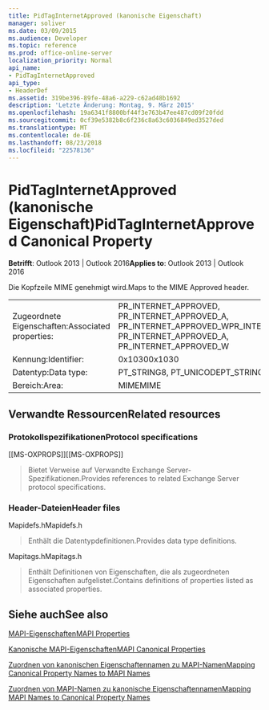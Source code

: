 ```yaml
---
title: PidTagInternetApproved (kanonische Eigenschaft)
manager: soliver
ms.date: 03/09/2015
ms.audience: Developer
ms.topic: reference
ms.prod: office-online-server
localization_priority: Normal
api_name:
- PidTagInternetApproved
api_type:
- HeaderDef
ms.assetid: 319be396-89fe-48a6-a229-c62ad48b1692
description: 'Letzte Änderung: Montag, 9. März 2015'
ms.openlocfilehash: 19a6341f8800bf44f3e763b47ee487cd09f20fdd
ms.sourcegitcommit: 0cf39e5382b8c6f236c8a63c6036849ed3527ded
ms.translationtype: MT
ms.contentlocale: de-DE
ms.lasthandoff: 08/23/2018
ms.locfileid: "22578136"
---
```

# <a name="pidtaginternetapproved-canonical-property"></a><span data-ttu-id="3ff6f-103">PidTagInternetApproved (kanonische Eigenschaft)</span><span class="sxs-lookup"><span data-stu-id="3ff6f-103">PidTagInternetApproved Canonical Property</span></span>

  
  
<span data-ttu-id="3ff6f-104">**Betrifft**: Outlook 2013 | Outlook 2016</span><span class="sxs-lookup"><span data-stu-id="3ff6f-104">**Applies to**: Outlook 2013 | Outlook 2016</span></span> 
  
<span data-ttu-id="3ff6f-105">Die Kopfzeile MIME genehmigt wird.</span><span class="sxs-lookup"><span data-stu-id="3ff6f-105">Maps to the MIME Approved header.</span></span>
  
|||
|:-----|:-----|
|<span data-ttu-id="3ff6f-106">Zugeordnete Eigenschaften:</span><span class="sxs-lookup"><span data-stu-id="3ff6f-106">Associated properties:</span></span>  <br/> |<span data-ttu-id="3ff6f-107">PR_INTERNET_APPROVED, PR_INTERNET_APPROVED_A, PR_INTERNET_APPROVED_W</span><span class="sxs-lookup"><span data-stu-id="3ff6f-107">PR_INTERNET_APPROVED, PR_INTERNET_APPROVED_A, PR_INTERNET_APPROVED_W</span></span>  <br/> |
|<span data-ttu-id="3ff6f-108">Kennung:</span><span class="sxs-lookup"><span data-stu-id="3ff6f-108">Identifier:</span></span>  <br/> |<span data-ttu-id="3ff6f-109">0x1030</span><span class="sxs-lookup"><span data-stu-id="3ff6f-109">0x1030</span></span>  <br/> |
|<span data-ttu-id="3ff6f-110">Datentyp:</span><span class="sxs-lookup"><span data-stu-id="3ff6f-110">Data type:</span></span>  <br/> |<span data-ttu-id="3ff6f-111">PT_STRING8, PT_UNICODE</span><span class="sxs-lookup"><span data-stu-id="3ff6f-111">PT_STRING8, PT_UNICODE</span></span>  <br/> |
|<span data-ttu-id="3ff6f-112">Bereich:</span><span class="sxs-lookup"><span data-stu-id="3ff6f-112">Area:</span></span>  <br/> |<span data-ttu-id="3ff6f-113">MIME</span><span class="sxs-lookup"><span data-stu-id="3ff6f-113">MIME</span></span>  <br/> |
   
## <a name="related-resources"></a><span data-ttu-id="3ff6f-114">Verwandte Ressourcen</span><span class="sxs-lookup"><span data-stu-id="3ff6f-114">Related resources</span></span>

### <a name="protocol-specifications"></a><span data-ttu-id="3ff6f-115">Protokollspezifikationen</span><span class="sxs-lookup"><span data-stu-id="3ff6f-115">Protocol specifications</span></span>

<span data-ttu-id="3ff6f-116">[[MS-OXPROPS]]</span><span class="sxs-lookup"><span data-stu-id="3ff6f-116">[[MS-OXPROPS]]</span></span> 
  
> <span data-ttu-id="3ff6f-117">Bietet Verweise auf Verwandte Exchange Server-Spezifikationen.</span><span class="sxs-lookup"><span data-stu-id="3ff6f-117">Provides references to related Exchange Server protocol specifications.</span></span>
    
### <a name="header-files"></a><span data-ttu-id="3ff6f-118">Header-Dateien</span><span class="sxs-lookup"><span data-stu-id="3ff6f-118">Header files</span></span>

<span data-ttu-id="3ff6f-119">Mapidefs.h</span><span class="sxs-lookup"><span data-stu-id="3ff6f-119">Mapidefs.h</span></span>
  
> <span data-ttu-id="3ff6f-120">Enthält die Datentypdefinitionen.</span><span class="sxs-lookup"><span data-stu-id="3ff6f-120">Provides data type definitions.</span></span>
    
<span data-ttu-id="3ff6f-121">Mapitags.h</span><span class="sxs-lookup"><span data-stu-id="3ff6f-121">Mapitags.h</span></span>
  
> <span data-ttu-id="3ff6f-122">Enthält Definitionen von Eigenschaften, die als zugeordneten Eigenschaften aufgelistet.</span><span class="sxs-lookup"><span data-stu-id="3ff6f-122">Contains definitions of properties listed as associated properties.</span></span>
    
## <a name="see-also"></a><span data-ttu-id="3ff6f-123">Siehe auch</span><span class="sxs-lookup"><span data-stu-id="3ff6f-123">See also</span></span>



[<span data-ttu-id="3ff6f-124">MAPI-Eigenschaften</span><span class="sxs-lookup"><span data-stu-id="3ff6f-124">MAPI Properties</span></span>](mapi-properties.md)
  
[<span data-ttu-id="3ff6f-125">Kanonische MAPI-Eigenschaften</span><span class="sxs-lookup"><span data-stu-id="3ff6f-125">MAPI Canonical Properties</span></span>](mapi-canonical-properties.md)
  
[<span data-ttu-id="3ff6f-126">Zuordnen von kanonischen Eigenschaftennamen zu MAPI-Namen</span><span class="sxs-lookup"><span data-stu-id="3ff6f-126">Mapping Canonical Property Names to MAPI Names</span></span>](mapping-canonical-property-names-to-mapi-names.md)
  
[<span data-ttu-id="3ff6f-127">Zuordnen von MAPI-Namen zu kanonische Eigenschaftennamen</span><span class="sxs-lookup"><span data-stu-id="3ff6f-127">Mapping MAPI Names to Canonical Property Names</span></span>](mapping-mapi-names-to-canonical-property-names.md)

